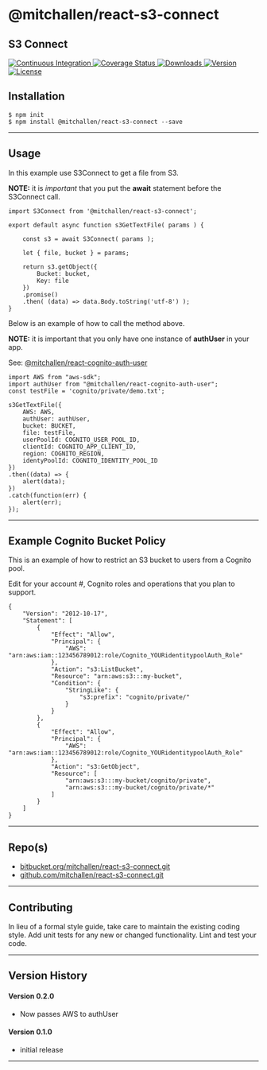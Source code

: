 @mitchallen/react-s3-connect
==
S3 Connect 
--

<p align="left">
  <a href="https://circleci.com/gh/mitchallen/react-s3-connect">
    <img src="https://img.shields.io/circleci/project/github/mitchallen/react-s3-connect.svg" alt="Continuous Integration">
  </a>
  <a href="https://codecov.io/gh/mitchallen/react-s3-connect">
    <img src="https://codecov.io/gh/mitchallen/react-s3-connect/branch/master/graph/badge.svg" alt="Coverage Status">
  </a>
  <a href="https://npmjs.org/package/@mitchallen/react-s3-connect">
    <img src="http://img.shields.io/npm/dt/@mitchallen/react-s3-connect.svg?style=flat-square" alt="Downloads">
  </a>
  <a href="https://npmjs.org/package/@mitchallen/react-s3-connect">
    <img src="http://img.shields.io/npm/v/@mitchallen/react-s3-connect.svg?style=flat-square" alt="Version">
  </a>
  <a href="https://npmjs.com/package/@mitchallen/react-s3-connect">
    <img src="https://img.shields.io/github/license/mitchallen/react-s3-connect.svg" alt="License"></a>
  </a>
</p>

## Installation

    $ npm init
    $ npm install @mitchallen/react-s3-connect --save
  
* * *

## Usage

In this example use S3Connect to get a file from S3.

__NOTE:__ it is *important* that you put the __await__ statement before the S3Connect call.

```
import S3Connect from '@mitchallen/react-s3-connect';

export default async function s3GetTextFile( params ) {

    const s3 = await S3Connect( params );

    let { file, bucket } = params;
          
    return s3.getObject({
        Bucket: bucket,
        Key: file
    })
    .promise()
    .then( (data) => data.Body.toString('utf-8') );
}
```

Below is an example of how to call the method above.

__NOTE:__ it is important that you only have one instance of __authUser__ in your app.

See: [@mitchallen/react-cognito-auth-user](https://www.npmjs.com/package/@mitchallen/react-cognito-auth-user)


```
import AWS from "aws-sdk";
import authUser from "@mitchallen/react-cognito-auth-user";
const testFile = 'cognito/private/demo.txt';

s3GetTextFile({ 
    AWS: AWS,
    authUser: authUser,
    bucket: BUCKET,
    file: testFile, 
    userPoolId: COGNITO_USER_POOL_ID,
    clientId: COGNITO_APP_CLIENT_ID,
    region: COGNITO_REGION, 
    identyPoolId: COGNITO_IDENTITY_POOL_ID
})
.then((data) => {
    alert(data);
})
.catch(function(err) {
    alert(err);
});
```

* * *

## Example Cognito Bucket Policy

This is an example of how to restrict an S3 bucket to users from a Cognito pool.

Edit for your account #, Cognito roles and operations that you plan to support.

```
{
    "Version": "2012-10-17",
    "Statement": [
        {
            "Effect": "Allow",
            "Principal": {
                "AWS": "arn:aws:iam::123456789012:role/Cognito_YOURidentitypoolAuth_Role"
            },
            "Action": "s3:ListBucket",
            "Resource": "arn:aws:s3:::my-bucket",
            "Condition": {
                "StringLike": {
                    "s3:prefix": "cognito/private/"
                }
            }
        },
        {
            "Effect": "Allow",
            "Principal": {
                "AWS": "arn:aws:iam::123456789012:role/Cognito_YOURidentitypoolAuth_Role"
            },
            "Action": "s3:GetObject",
            "Resource": [
                "arn:aws:s3:::my-bucket/cognito/private",
                "arn:aws:s3:::my-bucket/cognito/private/*"
            ]
        }
    ]
}
```

* * *

 
## Repo(s)

* [bitbucket.org/mitchallen/react-s3-connect.git](https://bitbucket.org/mitchallen/react-s3-connect.git)
* [github.com/mitchallen/react-s3-connect.git](https://github.com/mitchallen/react-s3-connect.git)

* * *

## Contributing

In lieu of a formal style guide, take care to maintain the existing coding style.
Add unit tests for any new or changed functionality. Lint and test your code.

* * *

## Version History

#### Version 0.2.0

* Now passes AWS to authUser

#### Version 0.1.0 

* initial release

* * *